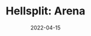 ---
title: 'Hellsplit: Arena'
description: 'Hellsplit: Arena - Review'
score: 6
playtime: '2 hours'
date: '2022-04-15'
modified_date: '2022-07-10'
screenshots: []
---